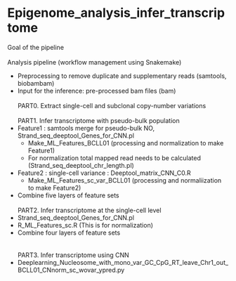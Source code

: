 # Epigenome_analysis_infer_transcriptome

Goal of the pipeline
<br/><br/>
Analysis pipeline (workflow management using Snakemake)
  - Preprocessing to remove duplicate and supplementary reads (samtools, biobambam)
  - Input for the inference: pre-processed bam files (bam)
<br/><br/>
PART0. Extract single-cell and subclonal copy-number variations
<br/><br/>
PART1. Infer transcriptome with pseudo-bulk population
  - Feature1 : samtools merge for pseudo-bulk NO, Strand_seq_deeptool_Genes_for_CNN.pl
    - Make_ML_Features_BCLL01 (processing and normalization to make Feature1)
    - For normalization total mapped read needs to be calculated (Strand_seq_deeptool_chr_length.pl)
  - Feature2 : single-cell variance : Deeptool_matrix_CNN_C0.R
    - Make_ML_Features_sc_var_BCLL01 (processing and normaliization to make Feature2)
  - Combine five layers of feature sets
<br/><br/>
PART2. Infer transcriptome at the single-cell level
  - Strand_seq_deeptool_Genes_for_CNN.pl
  - R_ML_Features_sc.R (This is for normalization)
  - Combine four layers of feature sets
<br/><br/>  
PART3. Infer transcriptome using CNN
  - Deeplearning_Nucleosome_with_mono_var_GC_CpG_RT_leave_Chr1_out_BCLL01_CNnorm_sc_wovar_ypred.py
